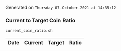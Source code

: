 Generated on `Thursday 07-October-2021 at 14:35:12`

### Current to Target Coin Ratio
`current_coin_ratio.sh`

Date|Current|Target|Ratio
---|---|---|---
